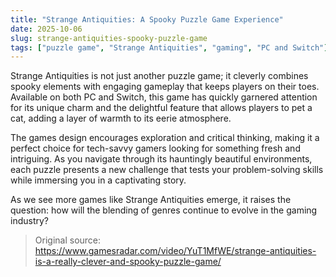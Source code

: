 ```yaml
---
title: "Strange Antiquities: A Spooky Puzzle Game Experience"
date: 2025-10-06
slug: strange-antiquities-spooky-puzzle-game
tags: ["puzzle game", "Strange Antiquities", "gaming", "PC and Switch"]
---
```


Strange Antiquities is not just another puzzle game; it cleverly combines spooky elements with engaging gameplay that keeps players on their toes. Available on both PC and Switch, this game has quickly garnered attention for its unique charm and the delightful feature that allows players to pet a cat, adding a layer of warmth to its eerie atmosphere.

The games design encourages exploration and critical thinking, making it a perfect choice for tech-savvy gamers looking for something fresh and intriguing. As you navigate through its hauntingly beautiful environments, each puzzle presents a new challenge that tests your problem-solving skills while immersing you in a captivating story.

As we see more games like Strange Antiquities emerge, it raises the question: how will the blending of genres continue to evolve in the gaming industry?
> Original source: https://www.gamesradar.com/video/YuT1MfWE/strange-antiquities-is-a-really-clever-and-spooky-puzzle-game/